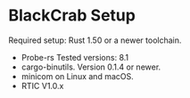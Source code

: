 # BlackCrab Setup


Required setup:
Rust 1.50 or a newer toolchain.
* Probe-rs Tested versions: 8.1
* cargo-binutils. Version 0.1.4 or newer.
* minicom on Linux and macOS.
* RTIC V1.0.x